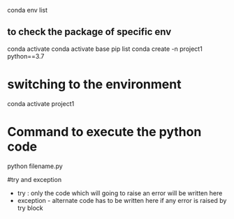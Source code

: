 conda env list
## to check the package of specific env
conda activate 
conda activate base
 pip list
 conda create -n project1 python==3.7

 # switching to the environment 

 conda activate project1

# Command to execute the python code

python filename.py


#try and exception

- try : only the code which will going to raise an error will be written here
- exception - alternate code has to be written here if any error is raised by try block
